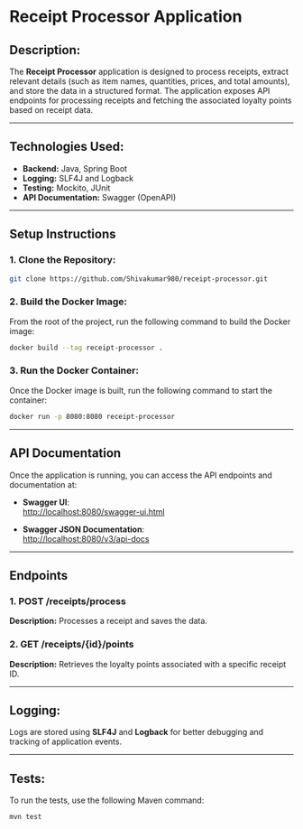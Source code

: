 # **Receipt Processor Application**

## **Description:**

The **Receipt Processor** application is designed to process receipts, extract relevant details (such as item names, quantities, prices, and total amounts), and store the data in a structured format. The application exposes API endpoints for processing receipts and fetching the associated loyalty points based on receipt data.

---

## **Technologies Used:**
- **Backend:** Java, Spring Boot
- **Logging:** SLF4J and Logback
- **Testing:** Mockito, JUnit
- **API Documentation:** Swagger (OpenAPI)

---

## **Setup Instructions**

### **1. Clone the Repository:**
```bash
git clone https://github.com/Shivakumar980/receipt-processor.git
```

### **2. Build the Docker Image:**
From the root of the project, run the following command to build the Docker image:
```bash
docker build --tag receipt-processor .
```
### **3. Run the Docker Container:**
Once the Docker image is built, run the following command to start the container:
```bash
docker run -p 8080:8080 receipt-processor
```
    
---

## **API Documentation**

Once the application is running, you can access the API endpoints and documentation at:

- **Swagger UI**:  
   [http://localhost:8080/swagger-ui.html](http://localhost:8080/swagger-ui.html)
  

- **Swagger JSON Documentation**:  
   [http://localhost:8080/v3/api-docs](http://localhost:8080/v3/api-docs)  
   
---


## **Endpoints**

### **1. POST /receipts/process**
**Description:** Processes a receipt and saves the data.

### **2. GET /receipts/{id}/points**
**Description:** Retrieves the loyalty points associated with a specific receipt ID.

---

## **Logging:**

Logs are stored using **SLF4J** and **Logback** for better debugging and tracking of application events.

---

## **Tests:**

To run the tests, use the following Maven command:
```bash
mvn test
```
